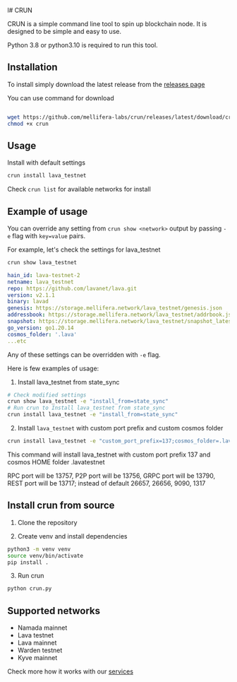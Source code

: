 l# CRUN 

CRUN is a simple command line tool to spin up blockchain node. It is designed to be simple and easy to use.

Python 3.8 or python3.10 is required to run this tool. 

## Installation

To install simply download the latest release from the [releases page](https://github.com/MELLIFERA-Labs/crun/releases/tag/v0.1.0)

You can use command for download
```bash

wget https://github.com/mellifera-labs/crun/releases/latest/download/crun 
chmod +x crun  

```

## Usage

Install with default settings 

```bash
crun install lava_testnet
```
Check `crun list` for available networks for install

## Example of usage 

You can override any setting from `crun show <network>` output by passing `-e` flag with `key=value` pairs. 

For example, let's check the settings for lava_testnet

```bash
crun show lava_testnet
```

```yaml
hain_id: lava-testnet-2
netname: lava_testnet
repo: https://github.com/lavanet/lava.git
version: v2.1.1
binary: lavad
genesis: https://storage.mellifera.network/lava_testnet/genesis.json
addressbook: https://storage.mellifera.network/lava_testnet/addrbook.json
snapshot: https://storage.mellifera.network/lava_testnet/snapshot_latest.tar.lz4
go_version: go1.20.14
cosmos_folder: '.lava'
...etc
```
Any of these settings can be overridden with `-e` flag. 

Here is few examples of usage:

1. Install lava_testnet from state_sync

```bash
# Check modified settings 
crun show lava_testnet -e "install_from=state_sync"
# Run crun to Install lava_testnet from state_sync
crun install lava_testnet -e "install_from=state_sync"
```

2. Install `lava_testnet` with custom port prefix and custom cosmos folder

```bash
crun install lava_testnet -e "custom_port_prefix=137;cosmos_folder=.lavatestnet"
```
This command will install lava_testnet with custom port prefix 137 and cosmos HOME folder .lavatestnet

RPC port will be 13757, P2P port will be 13756, GRPC port will be 13790, REST port will be 13717; instead of default 26657, 26656, 9090, 1317


## Install crun from source

1. Clone the repository

2. Create venv and install dependencies

```bash
python3 -m venv venv
source venv/bin/activate
pip install .
```
3. Run crun

```bash
python crun.py
```

## Supported networks

- Namada mainnet
- Lava testnet
- Lava mainnet 
- Warden testnet
- Kyve mainnet


Check more how it works with our [services](https://services.mellifera.network/)


